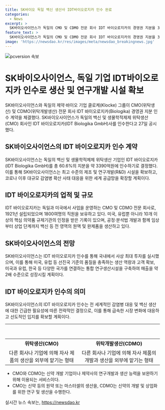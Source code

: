 ```yaml
---
title: SK바이오 독일 백신 생산사 IDT바이오로지카 인수 완료
categories:
  - News
excerpt: >
  SK바이오사이언스가 독일의 CMO 및 CDMO 전문 회사 IDT 바이오로지카의 경영권 지분을 3390억원에 인수했다. 이를 통해 SK바이오는 세계적인 제조 및 연구개발 시설을 확보하고, 코로나 이후 대규모 감염병 확산 사태 대응을 위한 세계 공급망을 확장할 것으로 기대된다. IDT 바이오로지카는 독일과 미국에서 사업을 운영하며, 10개 이상의 핵심 의약품 규제기관의 인정을 받았으며, 백신 등 전 영역의 원액 및 완제품을 생산하는 기업이다. SK바이오는 이를 통해 국내 백신 산업에서 사상 최대 투자를 실현하고, 미국, 유럽 등 선진국 기준의 품질을 충족하는 생산 역량과 고객 확보를 기대하고 있다.
feature_text: >
  SK바이오사이언스가 독일의 CMO 및 CDMO 전문 회사 IDT 바이오로지카의 경영권 지분을 3390억원에 인수했다. 이를 통해 SK바이오는 세계적인 제조 및 연구개발 시설을 확보하고, 코로나 이후 대규모 감염병 확산 사태 대응을 위한 세계 공급망을 확장할 것으로 기대된다. IDT 바이오로지카는 독일과 미국에서 사업을 운영하며, 10개 이상의 핵심 의약품 규제기관의 인정을 받았으며, 백신 등 전 영역의 원액 및 완제품을 생산하는 기업이다. SK바이오는 이를 통해 국내 백신 산업에서 사상 최대 투자를 실현하고, 미국, 유럽 등 선진국 기준의 품질을 충족하는 생산 역량과 고객 확보를 기대하고 있다.
image: 'https://newsdao.kr/res/images/meta/newsdao_breakingnews.jpg'
---
```


<p><img src="https://newsdao.kr/res/images/meta/newsdao_breakingnews.jpg" alt="pcversion 속보" /></p>

<h1>SK바이오사이언스, 독일 기업 IDT바이오로지카 인수로 생산 및 연구개발 시설 확보</h1>

<p data-ke-size="size16">SK바이오사이언스와 독일의 제약·바이오 기업 클로케(Klocke) 그룹이 CMO(위탁생산) 및 CDMO(위탁개발생산) 전문 회사 IDT 바이오로지카(Biologika) 경영권 지분 인수 계약을 체결했다. SK바이오사이언스가 독일의 백신 및 생물학적제제 위탁생산(CMO) 회사인 IDT 바이오로지카(IDT Biologika GmbH)사를 인수한다고 27일 공시했다.</p>

<h2 data-ke-size="size24">SK바이오사이언스의 IDT 바이오로지카 인수 계약</h2>

<p data-ke-size="size16">SK바이오사이언스는 독일의 백신 및 생물학적제제 위탁생산 기업인 IDT 바이오로지카(IDT Biologika GmbH)를 총 60.6%의 지분을 약 3390억원에 인수하기로 결정했다. 이를 통해 SK바이오사이언스는 최고 수준의 제조 및 연구개발(R&D) 시설을 확보하고, 코로나 이후 대규모 감염병 확산 사태 대응을 위한 세계 공급망을 확장할 계획이다.</p>

<h2 data-ke-size="size24">IDT 바이오로지카의 업적 및 규모</h2>

<p data-ke-size="size16">IDT 바이오로지카는 독일과 미국에서 사업을 운영하는 CMO 및 CDMO 전문 회사로, 1921년 설립되었으며 1800여명의 직원을 보유하고 있다. 미국, 유럽뿐 아니라 10개 이상의 핵심 의약품 규제기관의 인정을 받은 기록이 있으며, 공정·분석법 개발과 함께 임상부터 상업 단계까지 백신 등 전 영역의 원액 및 완제품을 생산하고 있다.</p>

<h2 data-ke-size="size24">SK바이오사이언스의 전망</h2>

<p data-ke-size="size16">SK바이오사이언스는 IDT 바이오로지카 인수를 통해 국내에서 사상 최대 투자를 실시했으며, 이를 통해 미국, 유럽 등 선진국 기준의 품질을 충족하는 생산 역량과 고객 확보, 미국과 유럽, 한국 등 다양한 국가를 연결하는 통합 연구생산시설을 구축하여 매출을 약 2배 수준으로 성장시킬 계획이다.</p>

<h2 data-ke-size="size24">IDT 바이오로지카 인수의 의미</h2>

<p data-ke-size="size16">SK바이오사이언스의 IDT 바이오로지카 인수는 전 세계적인 감염병 대응 및 백신 생산에 대한 긴급한 필요성에 따른 전략적인 결정으로, 이를 통해 급속한 시장 변화에 대응하고 선도적인 입지를 확보할 계획이다.</p>

<hr>

<p data-ke-size="size16">&nbsp;</p>

<table>
    <tbody>
        <tr>
            <td style="text-align: center; height: 17px;"><b>위탁생산(CMO)</b></td>
            <td style="text-align: center; height: 17px;"><b>위탁개발생산(CDMO)</b></td>
        </tr>
        <tr>
            <td style="text-align: center; height: 17px;">다른 회사나 기업에 의해 자사 제품의 생산을 외부에 맡기는 형태</td>
            <td style="text-align: center; height: 17px;">다른 회사나 기업에 의해 자사 제품의 개발과 생산을 외부에 맡기는 형태</td>
        </tr>
    </tbody>
</table>

<ul>
    <li>CMO와 CDMO는 신약 개발 기업이나 제약사의 연구개발과 생산 능력을 보완하기 위해 이용되는 서비스이다.</li>
    <li>CMO는 신약 등의 원약 또는 마스터셀의 생산을, CDMO는 신약의 개발 및 상업화를 위한 연구 및 생산을 수행한다.</li>
</ul>
실시간 뉴스 속보는, <a href="https://newsdao.kr" rel="dofollow">https://newsdao.kr</a>


